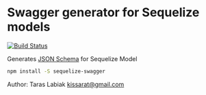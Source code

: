 # Swagger generator for Sequelize models
[![Build Status](https://travis-ci.org/kissarat/sequelize-swagger.svg?branch=master)](https://travis-ci.org/kissarat/sequelize-swagger)

Generates [JSON Schema](https://json-schema.org/understanding-json-schema/) for Sequelize Model
```bash
npm install -S sequelize-swagger
```


Author: Taras Labiak <kissarat@gmail.com>
